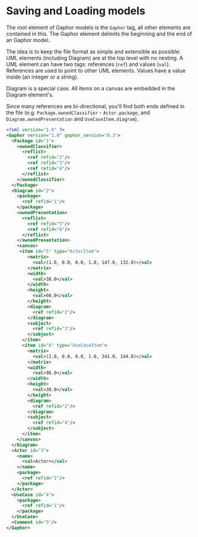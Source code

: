 # Saving and Loading models

The root element of Gaphor models is the `Gaphor` tag, all other elements are
contained in this. The Gaphor element delimits the beginning and the end of an
Gaphor model.

The idea is to keep the file format as simple and extensible as
possible: UML elements (including Diagram) are at the top level with no nesting.
A UML element can have two tags: references (`ref`) and values (`val`). References are used to point to other UML elements. Values have a value inside (an integer or a string).

Diagram is a special case. All items on a canvas are embedded in the Diagram
element's.

Since many references are bi-directional, you'll find both ends defined in the file (e.g. `Package.ownedClassifier` - `Actor.package`, and `Diagram.ownedPresentation` and `UseCaseItem.diagram`).

```xml 
<?xml version="1.0" ?>
<Gaphor version="1.0" gaphor_version="0.3">
  <Package id="1">
    <ownedClassifier>
      <reflist>
        <ref refid="2"/>
        <ref refid="3"/>
        <ref refid="4"/>
      </reflist>
    </ownedClassifier>
  </Package>
  <Diagram id="2">
    <package>
      <ref refid="1"/>
    </package>
    <ownedPresentation>
      <reflist>
        <ref refid="5"/>
        <ref refid="6"/>
      </reflist>
    </ownedPresentation>
    <canvas>
     <item id="5" type="ActorItem">
        <matrix>
          <val>(1.0, 0.0, 0.0, 1.0, 147.0, 132.0)</val>
        </matrix>
        <width>
          <val>38.0</val>
        </width>
        <height>
          <val>60.0</val>
        </height>
        <diagram>
          <ref refid="2"/>
        </diagram>
        <subject>
          <ref refid="3"/>
        </subject>
      </item>
      <item id="6" type="UseCaseItem">
        <matrix>
          <val>(1.0, 0.0, 0.0, 1.0, 341.0, 144.0)</val>
        </matrix>
        <width>
          <val>98.0</val>
        </width>
        <height>
          <val>30.0</val>
        </height>
        <diagram>
          <ref refid="2"/>
        </diagram>
        <subject>
          <ref refid="4"/>
        </subject>
      </item>
    </canvas>
  </Diagram>
  <Actor id="3">
    <name>
      <val>Actor></val>
    </name>
    <package>
      <ref refid="1"/>
    </package>
  </Actor>
  <UseCase id="4">
    <package>
      <ref refid="1"/>
    </package>
  </UseCase>
  <Comment id="5"/>
</Gaphor>
```
